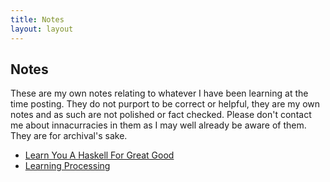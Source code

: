 ```yaml
---
title: Notes
layout: layout
---
```

## Notes

These are my own notes relating to whatever I have been learning at the time posting. 
They do not purport to be correct or helpful, they are my own notes and as such 
are not polished or fact checked. Please don't contact me about
innacurracies in them as I may well already be aware of them. They are
for archival's sake.

- [Learn You A Haskell For Great Good](./learn_you_a_haskell/)
- [Learning Processing](./learning_processing/)
